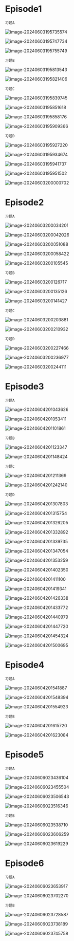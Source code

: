 # Episode1

`习题A`

![image-20240603195735574](assets/Unit_8/image-20240603195735574.png)

![image-20240603195747734](assets/Unit_8/image-20240603195747734.png)

![image-20240603195755749](assets/Unit_8/image-20240603195755749.png)

`习题B`

![image-20240603195813543](assets/Unit_8/image-20240603195813543.png)

![image-20240603195821406](assets/Unit_8/image-20240603195821406.png)

`习题C`

![image-20240603195839745](assets/Unit_8/image-20240603195839745.png)

![image-20240603195851618](assets/Unit_8/image-20240603195851618.png)

![image-20240603195858176](assets/Unit_8/image-20240603195858176.png)

![image-20240603195909366](assets/Unit_8/image-20240603195909366.png)

`习题D`

![image-20240603195927220](assets/Unit_8/image-20240603195927220.png)

![image-20240603195934674](assets/Unit_8/image-20240603195934674.png)

![image-20240603195941737](assets/Unit_8/image-20240603195941737.png)

![image-20240603195951502](assets/Unit_8/image-20240603195951502.png)

![image-20240603200000702](assets/Unit_8/image-20240603200000702.png)

# Episode2

`习题A`

![image-20240603200034201](assets/Unit_8/image-20240603200034201.png)

![image-20240603200042026](assets/Unit_8/image-20240603200042026.png)

![image-20240603200051088](assets/Unit_8/image-20240603200051088.png)

![image-20240603200058422](assets/Unit_8/image-20240603200058422.png)

![image-20240603200105545](assets/Unit_8/image-20240603200105545.png)

`习题B`

![image-20240603200126717](assets/Unit_8/image-20240603200126717.png)

![image-20240603200135126](assets/Unit_8/image-20240603200135126.png)

![image-20240603200141427](assets/Unit_8/image-20240603200141427.png)

`习题C`

![image-20240603200203881](assets/Unit_8/image-20240603200203881.png)

![image-20240603200210932](assets/Unit_8/image-20240603200210932.png)

`习题D`

![image-20240603200227466](assets/Unit_8/image-20240603200227466.png)

![image-20240603200236977](assets/Unit_8/image-20240603200236977.png)

![image-20240603200244111](assets/Unit_8/image-20240603200244111.png)

# Episode3

`习题A`

![image-20240604201043626](assets/Unit_8/image-20240604201043626.png)

![image-20240604201053411](assets/Unit_8/image-20240604201053411.png)

![image-20240604201101861](assets/Unit_8/image-20240604201101861.png)

`习题B`

![image-20240604201123347](assets/Unit_8/image-20240604201123347.png)

![image-20240604201148424](assets/Unit_8/image-20240604201148424.png)

`习题C`

![image-20240604201211369](assets/Unit_8/image-20240604201211369.png)

![image-20240604201242140](assets/Unit_8/image-20240604201242140.png)

`习题D`

![image-20240604201307803](assets/Unit_8/image-20240604201307803.png)

![image-20240604201315754](assets/Unit_8/image-20240604201315754.png)

![image-20240604201326205](assets/Unit_8/image-20240604201326205.png)

![image-20240604201332892](assets/Unit_8/image-20240604201332892.png)

![image-20240604201339735](assets/Unit_8/image-20240604201339735.png)

![image-20240604201347054](assets/Unit_8/image-20240604201347054.png)

![image-20240604201353259](assets/Unit_8/image-20240604201353259.png)

![image-20240604201402350](assets/Unit_8/image-20240604201402350.png)

![image-20240604201411100](assets/Unit_8/image-20240604201411100.png)

![image-20240604201419341](assets/Unit_8/image-20240604201419341.png)

![image-20240604201426338](assets/Unit_8/image-20240604201426338.png)

![image-20240604201433772](assets/Unit_8/image-20240604201433772.png)

![image-20240604201440979](assets/Unit_8/image-20240604201440979.png)

![image-20240604201447720](assets/Unit_8/image-20240604201447720.png)

![image-20240604201454324](assets/Unit_8/image-20240604201454324.png)

![image-20240604201500695](assets/Unit_8/image-20240604201500695.png)

# Episode4

`习题A`

![image-20240604201541887](assets/Unit_8/image-20240604201541887.png)

![image-20240604201548394](assets/Unit_8/image-20240604201548394.png)

![image-20240604201554923](assets/Unit_8/image-20240604201554923.png)

`习题B`

![image-20240604201615720](assets/Unit_8/image-20240604201615720.png)

![image-20240604201623084](assets/Unit_8/image-20240604201623084.png)

# Episode5

`习题A`

![image-20240606023436104](assets/Unit_8/image-20240606023436104.png)

![image-20240606023455504](assets/Unit_8/image-20240606023455504.png)

![image-20240606023506543](assets/Unit_8/image-20240606023506543.png)

![image-20240606023516346](assets/Unit_8/image-20240606023516346.png)

`习题B`

![image-20240606023538710](assets/Unit_8/image-20240606023538710.png)

![image-20240606023606259](assets/Unit_8/image-20240606023606259.png)

![image-20240606023619229](assets/Unit_8/image-20240606023619229.png)

# Episode6

`习题A`

![image-20240606023653917](assets/Unit_8/image-20240606023653917.png)

![image-20240606023702270](assets/Unit_8/image-20240606023702270.png)

`习题B`

![image-20240606023728587](assets/Unit_8/image-20240606023728587.png)

![image-20240606023738189](assets/Unit_8/image-20240606023738189.png)

![image-20240606023745758](assets/Unit_8/image-20240606023745758.png)